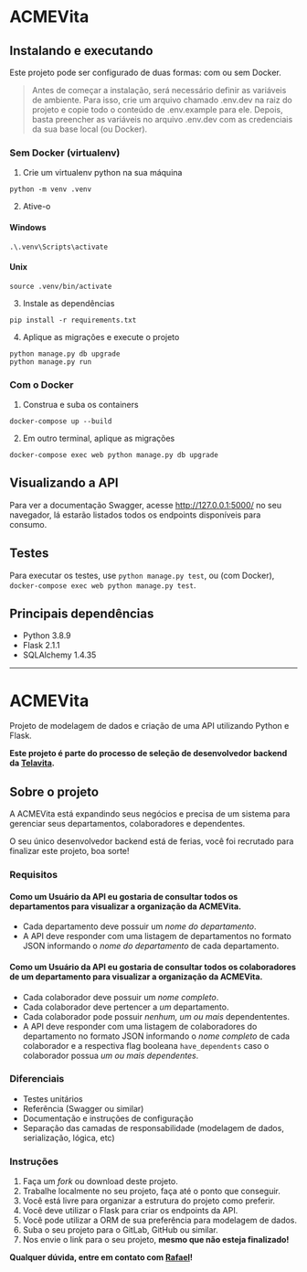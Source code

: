 # ACMEVita

## Instalando e executando

Este projeto pode ser configurado de duas formas: com ou sem Docker.

> Antes de começar a instalação, será necessário definir as variáveis de ambiente. Para isso, crie um arquivo chamado
> .env.dev na raiz do projeto e copie todo o conteúdo de .env.example para ele. Depois, basta preencher as variáveis no
> arquivo .env.dev com as credenciais da sua base local (ou Docker).

### Sem Docker (virtualenv)

1. Crie um virtualenv python na sua máquina
```shell
python -m venv .venv
```

2. Ative-o

#### Windows
```shell
.\.venv\Scripts\activate
```

#### Unix
```shell
source .venv/bin/activate
```

3. Instale as dependências
```shell
pip install -r requirements.txt
```

4. Aplique as migrações e execute o projeto
```shell
python manage.py db upgrade
python manage.py run
```

### Com o Docker

1. Construa e suba os containers
```shell
docker-compose up --build
```

2. Em outro terminal, aplique as migrações
```shell
docker-compose exec web python manage.py db upgrade
```

## Visualizando a API

Para ver a documentação Swagger, acesse http://127.0.0.1:5000/ no seu navegador, lá estarão listados todos os
endpoints disponíveis para consumo.

## Testes

Para executar os testes, use `python manage.py test`, ou (com Docker), `docker-compose exec web python manage.py test`.

## Principais dependências

- Python 3.8.9
- Flask 2.1.1
- SQLAlchemy 1.4.35

---

# ACMEVita

Projeto de modelagem de dados e criação de uma API utilizando Python e Flask.

**Este projeto é parte do processo de seleção de desenvolvedor backend da [Telavita](https://telavita.com.br).**

## Sobre o projeto

A ACMEVita está expandindo seus negócios e precisa de um sistema para gerenciar seus departamentos, colaboradores e dependentes.

O seu único desenvolvedor backend está de ferias, você foi recrutado para finalizar este projeto, boa sorte!

### Requisitos

#### Como um Usuário da API eu gostaria de consultar todos os departamentos para visualizar a organização da ACMEVita.

* Cada departamento deve possuir um *nome do departamento*.
* A API deve responder com uma listagem de departamentos no formato JSON informando o *nome do departamento* de cada departamento.

#### Como um Usuário da API eu gostaria de consultar todos os colaboradores de um departamento para visualizar a organização da ACMEVita.

* Cada colaborador deve possuir um *nome completo*.
* Cada colaborador deve pertencer a *um* departamento.
* Cada colaborador pode possuir *nenhum, um ou mais* dependententes.
* A API deve responder com uma listagem de colaboradores do departamento no formato JSON informando o *nome completo* de cada colaborador e a respectiva flag booleana `have_dependents` caso o colaborador possua *um ou mais dependentes*.

### Diferenciais

* Testes unitários
* Referência (Swagger ou similar)
* Documentação e instruções de configuração
* Separação das camadas de responsabilidade (modelagem de dados, serialização, lógica, etc)

### Instruções

1. Faça um _fork_ ou download deste projeto.
2. Trabalhe localmente no seu projeto, faça até o ponto que conseguir.
3. Você está livre para organizar a estrutura do projeto como preferir.
4. Você deve utilizar o Flask para criar os endpoints da API.
4. Você pode utilizar a ORM de sua preferência para modelagem de dados.
5. Suba o seu projeto para o GitLab, GitHub ou similar.
6. Nos envie o link para o seu projeto, **mesmo que não esteja finalizado!**

**Qualquer dúvida, entre em contato com [Rafael](mailto:rc@telavita.com.br)!**
